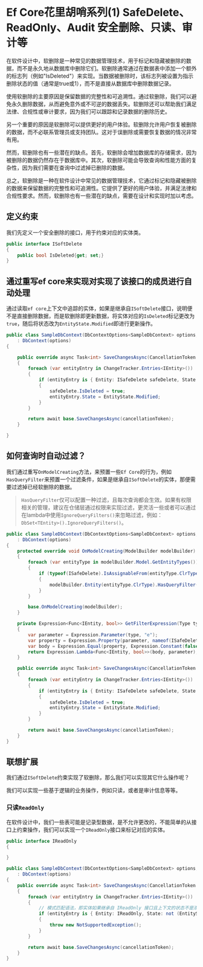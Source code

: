 # Ef Core花里胡哨系列(1) SafeDelete、ReadOnly、Audit 安全删除、只读、审计等

在软件设计中，软删除是一种常见的数据管理技术，用于标记和隐藏被删除的数据，而不是永久地从数据库中删除它们。软删除通常通过在数据表中添加一个额外的标志列（例如"IsDeleted"）来实现。当数据被删除时，该标志列被设置为指示删除状态的值（通常是true或1），而不是直接从数据库中删除数据记录。

使用软删除的主要原因是保留数据的完整性和可追溯性。通过软删除，我们可以避免永久删除数据，从而避免意外或不可逆的数据丢失。软删除还可以帮助我们满足法律、合规性或审计要求，因为我们可以跟踪和记录数据的删除历史。

另一个重要的原因是软删除可以提供更好的用户体验。软删除允许用户恢复被删除的数据，而不必联系管理员或支持团队。这对于误删除或需要恢复数据的情况非常有用。

然而，软删除也有一些潜在的缺点。首先，软删除会增加数据库的存储需求，因为被删除的数据仍然存在于数据库中。其次，软删除可能会导致查询和性能方面的复杂性，因为我们需要在查询中过滤掉已删除的数据。

总之，软删除是一种在软件设计中常见的数据管理技术，它通过标记和隐藏被删除的数据来保留数据的完整性和可追溯性。它提供了更好的用户体验，并满足法律和合规性要求。然而，软删除也有一些潜在的缺点，需要在设计和实现时加以考虑。

## 定义约束

我们先定义一个安全删除的接口，用于约束对应的实体类。

```csharp
public interface ISoftDelete
{
    public bool IsDeleted{get; set;}
}
```

## 通过重写ef core来实现对实现了该接口的成员进行自动处理

通过读取`ef core`上下文中追踪的实体，如果是继承自`ISoftDelete`接口，说明便不是直接删除数据，而是软删除即更新数据，将实体对应的`IsDeleted`标记更改为`true`，随后将状态改为`EntityState.Modified`即进行更新操作。

```csharp
public class SampleDbContext(DbContextOptions<SampleDbContext> options, IServiceProvider serviceProvider)
    : DbContext(options)
{

    public override async Task<int> SaveChangesAsync(CancellationToken cancellationToken = new CancellationToken())
    {
        foreach (var entityEntry in ChangeTracker.Entries<IEntity>())
        {
            if (entityEntry is { Entity: ISafeDelete safeDelete, State: EntityState.Deleted })
            {
                safeDelete.IsDeleted = true;
                entityEntry.State = EntityState.Modified;
            }
        }

        return await base.SaveChangesAsync(cancellationToken);
    }

}
```

## 如何查询时自动过滤？

我们通过重写`OnModelCreating`方法，来预置一些`Ef Core`的行为，例如`HasQueryFilter`来预置一个过滤条件，如果是继承自`ISoftDelete`的实体，那便需要过滤掉已经软删除的数据。

> `HasQueryFilter`仅可以配置一种过滤，且每次查询都会生效。如果有权限相关的管理，建议在仓储层通过权限来实现过滤，更灵活一些或者可以通过在lambda中使用`IgnoreQueryFilters()`来忽略过滤，例如：`DbSet<TEntity>().IgnoreQueryFilters()`。

```csharp
public class SampleDbContext(DbContextOptions<SampleDbContext> options, IServiceProvider serviceProvider)
    : DbContext(options)
{
    protected override void OnModelCreating(ModelBuilder modelBuilder)
    {
        foreach (var entityType in modelBuilder.Model.GetEntityTypes())
        {
            if (typeof(ISafeDelete).IsAssignableFrom(entityType.ClrType))
            {
                modelBuilder.Entity(entityType.ClrType).HasQueryFilter(GetFilterExpression(entityType.ClrType));
            }
        }

        base.OnModelCreating(modelBuilder);
    }

    private Expression<Func<IEntity, bool>> GetFilterExpression(Type type)
    {
        var parameter = Expression.Parameter(type, "e");
        var property = Expression.Property(parameter, nameof(ISafeDelete.IsDeleted));
        var body = Expression.Equal(property, Expression.Constant(false));
        return Expression.Lambda<Func<IEntity, bool>>(body, parameter);
    }

    public override async Task<int> SaveChangesAsync(CancellationToken cancellationToken = new CancellationToken())
    {
        foreach (var entityEntry in ChangeTracker.Entries<IEntity>())
        {
            if (entityEntry is { Entity: ISafeDelete safeDelete, State: EntityState.Deleted })
            {
                safeDelete.IsDeleted = true;
                entityEntry.State = EntityState.Modified;
            }
        }

        return await base.SaveChangesAsync(cancellationToken);
    }
}
```

## 联想扩展

我们通过`ISoftDelete`约束实现了软删除，那么我们可以实现其它什么操作呢？

我们可以实现一些基于逻辑的业务操作，例如只读，或者是审计信息等等。

### 只读`ReadOnly`

在软件设计中，我们一些表可能是记录型数据，是不允许更改的，不能简单的从接口上约束操作，我们可以实现一个`IReadOnly`接口来标记对应的实体。

```csharp
public interface IReadOnly
{

}
```

```csharp
public class SampleDbContext(DbContextOptions<SampleDbContext> options, IServiceProvider serviceProvider)
    : DbContext(options)
{
    public override async Task<int> SaveChangesAsync(CancellationToken cancellationToken = new CancellationToken())
    {
        foreach (var entityEntry in ChangeTracker.Entries<IEntity>())
        {
            // 模式匹配语法，即实体如果继承自 IReadOnly 接口且上下文的状态不是添加或者是无操作，即抛出异常，不允许该操作
            if (entityEntry is { Entity: IReadOnly, State: not (EntityState.Added and EntityState.Unchanged) })
            {
                throw new NotSupportedException();
            }
        }

        return await base.SaveChangesAsync(cancellationToken);
    }
}
```
